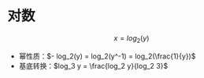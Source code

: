 # 对数

$$x = log_2 (y)$$

- 幂性质：$- log_2(y) = log_2(y^-1) = log_2(\frac{1}{y})$
- 基底转换：$log_3 y = \frac{log_2 y}{log_2 3}$
